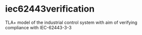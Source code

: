 # iec62443verification
TLA+ model of the industrial control system with aim of verifying compliance with IEC-62443-3-3

